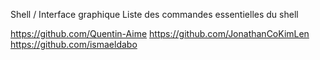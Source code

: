 Shell / Interface graphique Liste des commandes essentielles du shell

https://github.com/Quentin-Aime
https://github.com/JonathanCoKimLen
https://github.com/ismaeldabo
